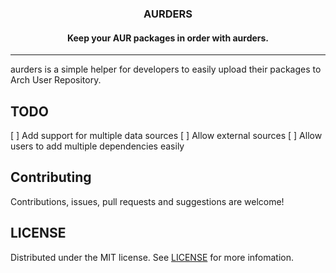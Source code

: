 <div align="center">
  <h3 align="center">AURDERS</h3>

  <h4 align="center">
        Keep your AUR packages in order with aurders.
  </h4>
</div>

___

aurders is a simple helper for developers to easily upload their packages to
Arch User Repository.

## TODO
[ ] Add support for multiple data sources
[ ] Allow external sources
[ ] Allow users to add multiple dependencies easily


## Contributing
Contributions, issues, pull requests and suggestions are welcome!

## LICENSE
Distributed under the MIT license. See [LICENSE](./LICENSE) for more infomation.
